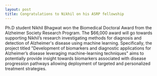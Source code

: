 ```yaml
---
layout: post
title: Congratulations to Nikhil on his ASRP fellowship
---
```


Ph.D student Nikhil Bhagwat won the Biomedical Doctoral Award from the Alzheimer Society Research Program. The $66,000 award will go towards supporting Nikhil’s research investigating methods for diagnosis and detection of Alzheimer's disease using machine learning. Specifically, the project titled "Development of biomarkers and diagnostic applications for Alzheimer’s disease leveraging machine-learning techniques" aims to potentially provide insight towards biomarkers associated with disease progression pathways allowing deployment of targeted and personalized treatment strategies.
 


